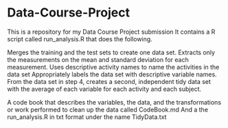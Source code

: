 # Data-Course-Project
This is a repository for my Data Course Project submission
It contains a R script called run_analysis.R that does the following.

Merges the training and the test sets to create one data set.
Extracts only the measurements on the mean and standard deviation for each measurement.
Uses descriptive activity names to name the activities in the data set
Appropriately labels the data set with descriptive variable names.
From the data set in step 4, creates a second, independent tidy data set with the average of each variable for each activity and each subject.

A code book that describes the variables, the data, and the transformations or work performed to clean up the data called CodeBook.md
And a the run_analysis.R in txt format under the name TidyData.txt
